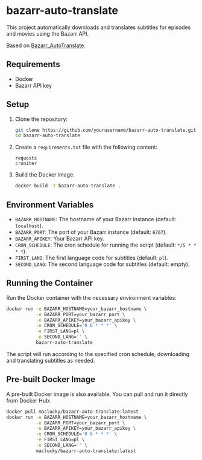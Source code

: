 # bazarr-auto-translate

This project automatically downloads and translates subtitles for episodes and movies using the Bazarr API.

Based on [Bazarr_AutoTranslate](https://github.com/anast20sm/Bazarr_AutoTranslate).

## Requirements

- Docker
- Bazarr API key

## Setup

1. Clone the repository:
    ```sh
    git clone https://github.com/yourusername/bazarr-auto-translate.git
    cd bazarr-auto-translate
    ```

2. Create a `requirements.txt` file with the following content:
    ```plaintext
    requests
    croniter
    ```

3. Build the Docker image:
    ```sh
    docker build -t bazarr-auto-translate .
    ```

## Environment Variables

- `BAZARR_HOSTNAME`: The hostname of your Bazarr instance (default: `localhost`).
- `BAZARR_PORT`: The port of your Bazarr instance (default: `6767`).
- `BAZARR_APIKEY`: Your Bazarr API key.
- `CRON_SCHEDULE`: The cron schedule for running the script (default: `*/5 * * * *`).
- `FIRST_LANG`: The first language code for subtitles (default: `pl`).
- `SECOND_LANG`: The second language code for subtitles (default: empty).

## Running the Container

Run the Docker container with the necessary environment variables:
```sh
docker run -e BAZARR_HOSTNAME=your_bazarr_hostname \
           -e BAZARR_PORT=your_bazarr_port \
           -e BAZARR_APIKEY=your_bazarr_apikey \
           -e CRON_SCHEDULE='0 6 * * *' \
           -e FIRST_LANG=pl \
           -e SECOND_LANG='' \
           bazarr-auto-translate
```

The script will run according to the specified cron schedule, downloading and translating subtitles as needed.

## Pre-built Docker Image

A pre-built Docker image is also available. You can pull and run it directly from Docker Hub:
```sh
docker pull maclucky/bazarr-auto-translate:latest
docker run -e BAZARR_HOSTNAME=your_bazarr_hostname \
           -e BAZARR_PORT=your_bazarr_port \
           -e BAZARR_APIKEY=your_bazarr_apikey \
           -e CRON_SCHEDULE='0 6 * * *' \
           -e FIRST_LANG=pl \
           -e SECOND_LANG='' \
           maclucky/bazarr-auto-translate:latest
```

